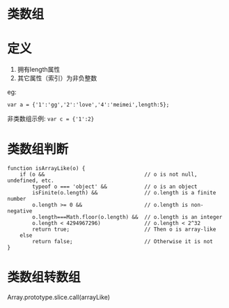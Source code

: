 

类数组
=====



# 定义

1. 拥有length属性
2. 其它属性（索引）为非负整数

eg:

```
var a = {'1':'gg','2':'love','4':'meimei',length:5};
```

非类数组示例: `var c = {'1':2}`


# 类数组判断

```
function isArrayLike(o) {
    if (o &&                                // o is not null, undefined, etc.
        typeof o === 'object' &&            // o is an object
        isFinite(o.length) &&               // o.length is a finite number
        o.length >= 0 &&                    // o.length is non-negative
        o.length===Math.floor(o.length) &&  // o.length is an integer
        o.length < 4294967296)              // o.length < 2^32
        return true;                        // Then o is array-like
    else
        return false;                       // Otherwise it is not
}
```

# 类数组转数组

Array.prototype.slice.call(arrayLike)